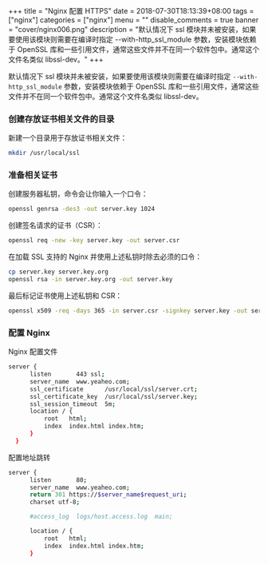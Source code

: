 +++
title = "Nginx 配置 HTTPS"
date = 2018-07-30T18:13:39+08:00
tags = ["nginx"]
categories = ["nginx"]
menu = ""
disable_comments = true
banner = "cover/nginx006.png"
description = "默认情况下 ssl 模块并未被安装，如果要使用该模块则需要在编译时指定 --with-http_ssl_module 参数，安装模块依赖于 OpenSSL 库和一些引用文件，通常这些文件并不在同一个软件包中。通常这个文件名类似 libssl-dev。"
+++

默认情况下 ssl 模块并未被安装，如果要使用该模块则需要在编译时指定 `--with-http_ssl_module` 参数，安装模块依赖于 OpenSSL 库和一些引用文件，通常这些文件并不在同一个软件包中。通常这个文件名类似 libssl-dev。



### 创建存放证书相关文件的目录

新建一个目录用于存放证书相关文件：

```bash
mkdir /usr/local/ssl
```


### 准备相关证书

创建服务器私钥，命令会让你输入一个口令：

```bash
openssl genrsa -des3 -out server.key 1024
```
创建签名请求的证书（CSR）：

```bash
openssl req -new -key server.key -out server.csr
```
在加载 SSL 支持的 Nginx 并使用上述私钥时除去必须的口令：

```bash
cp server.key server.key.org
openssl rsa -in server.key.org -out server.key
```
最后标记证书使用上述私钥和 CSR：

```bash
openssl x509 -req -days 365 -in server.csr -signkey server.key -out server.crt
```


### 配置 Nginx

Nginx 配置文件

```bash
server {
      listen       443 ssl;
      server_name  www.yeaheo.com;
      ssl_certificate      /usr/local/ssl/server.crt;
      ssl_certificate_key  /usr/local/ssl/server.key;
      ssl_session_timeout  5m;
      location / {
          root   html;
          index  index.html index.htm;
      }
  }
```
配置地址跳转

```bash
server {
      listen       80;
      server_name  www.yeaheo.com;
      return 301 https://$server_name$request_uri;
      charset utf-8;

      #access_log  logs/host.access.log  main;

      location / {
          root   html;
          index  index.html index.htm;
      }
```

  